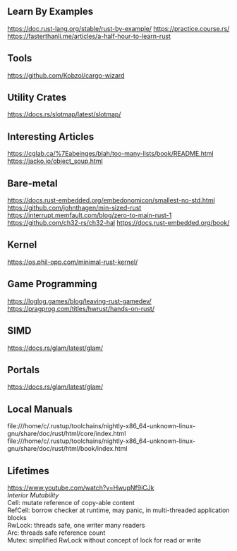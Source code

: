 ## Learn By Examples
https://doc.rust-lang.org/stable/rust-by-example/
https://practice.course.rs/
https://fasterthanli.me/articles/a-half-hour-to-learn-rust

## Tools
https://github.com/Kobzol/cargo-wizard

## Utility Crates
https://docs.rs/slotmap/latest/slotmap/

## Interesting Articles
https://cglab.ca/%7Eabeinges/blah/too-many-lists/book/README.html
https://jacko.io/object_soup.html

## Bare-metal
https://docs.rust-embedded.org/embedonomicon/smallest-no-std.html
https://github.com/johnthagen/min-sized-rust
https://interrupt.memfault.com/blog/zero-to-main-rust-1
https://github.com/ch32-rs/ch32-hal
https://docs.rust-embedded.org/book/

## Kernel
https://os.phil-opp.com/minimal-rust-kernel/

## Game Programming
https://loglog.games/blog/leaving-rust-gamedev/  
https://pragprog.com/titles/hwrust/hands-on-rust/  

## SIMD
https://docs.rs/glam/latest/glam/  

## Portals
https://docs.rs/glam/latest/glam/  

## Local Manuals
 file:///home/c/.rustup/toolchains/nightly-x86_64-unknown-linux-gnu/share/doc/rust/html/core/index.html  
 file:///home/c/.rustup/toolchains/nightly-x86_64-unknown-linux-gnu/share/doc/rust/html/book/index.html  

## Lifetimes
https://www.youtube.com/watch?v=HwupNf9iCJk  
*Interior Mutability*  
Cell: mutate reference of copy-able content  
RefCell: borrow checker at runtime, may panic, in multi-threaded application blocks  
RwLock: threads safe, one writer many readers  
Arc: threads safe reference count  
Mutex: simplified RwLock without concept of lock for read or write  
